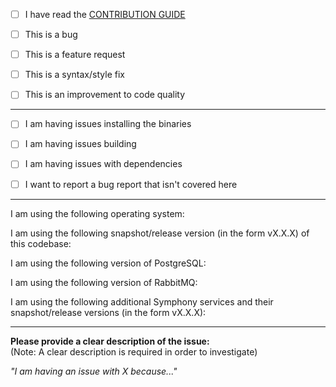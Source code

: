 <!--
This section will not appear in the preview.

If you find an issue related to implementation rather
than configuration, consider creating a pull request with a failing test
that exercises the functionality in question.

Direct any questions to our [#symphony][slack] channel or [Google Groups][googlegroups]

Mark an [X] and fill in all items that relate to your issue and environment:

-->

- [ ] I have read the [CONTRIBUTION GUIDE][contributing]

- [ ] This is a bug

- [ ] This is a feature request

- [ ] This is a syntax/style fix

- [ ] This is an improvement to code quality

---

- [ ] I am having issues installing the binaries

- [ ] I am having issues building

- [ ] I am having issues with dependencies

- [ ] I want to report a bug report that isn't covered here

---

I am using the following operating system:

I am using the following snapshot/release version (in the form vX.X.X) of this codebase:

I am using the following version of PostgreSQL:

I am using the following version of RabbitMQ:

I am using the following additional Symphony services and their snapshot/release versions
(in the form vX.X.X):

---

**Please provide a clear description of the issue:**  
(Note: A clear description is required in order to investigate)

_"I am having an issue with X because..."_

[contributing]: http://dellemc-symphony.readthedocs.io/en/latest/contributingtosymphony.html
[slack]: https://codecommunity.slack.com/messages/symphony
[googlegroups]: https://groups.google.com/forum/#!forum/dellemc-symphony
